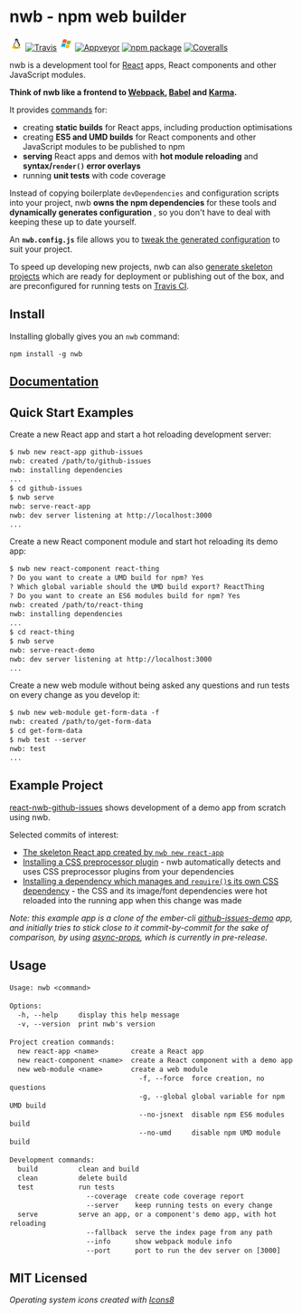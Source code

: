 # nwb - npm web builder

![Linux](linux.png) [![Travis][travis-badge]][travis]
![Windows](windows.png) [![Appveyor][appveyor-badge]][appveyor]
[![npm package][npm-badge]][npm]
[![Coveralls][coveralls-badge]][coveralls]

nwb is a development tool for [React](https://facebook.github.io/react/) apps, React components and other JavaScript modules.

**Think of nwb like a frontend to [Webpack](https://webpack.github.io/), [Babel](http://babeljs.io/) and [Karma](http://karma-runner.github.io).**

It provides [commands](/docs/Commands.md#nwb-commands) for:

* creating **static builds** for React apps, including production optimisations
* creating **ES5 and UMD builds** for React components and other JavaScript modules to be published to npm
* **serving** React apps and demos with **hot module reloading** and **syntax/`render()` error overlays**
* running **unit tests** with code coverage

Instead of copying boilerplate `devDependencies` and configuration scripts into your project, nwb **owns the npm dependencies** for these tools and **dynamically generates configuration** , so you don't have to deal with keeping these up to date yourself.

An **`nwb.config.js`** file allows you to [tweak the generated configuration](/docs/Configuration.md#configuration) to suit your project.

To speed up developing new projects, nwb can also [generate skeleton projects](/docs/Commands.md#new---create-a-new-project) which are ready for deployment or publishing out of the box, and are preconfigured for running tests on [Travis CI](https://travis-ci.org/).

## Install

Installing globally gives you an `nwb` command:

```
npm install -g nwb
```

## [Documentation](/docs/#table-of-contents)

## Quick Start Examples

Create a new React app and start a hot reloading development server:

```
$ nwb new react-app github-issues
nwb: created /path/to/github-issues
nwb: installing dependencies
...
$ cd github-issues
$ nwb serve
nwb: serve-react-app
nwb: dev server listening at http://localhost:3000
...
```

Create a new React component module and start hot reloading its demo app:

```
$ nwb new react-component react-thing
? Do you want to create a UMD build for npm? Yes
? Which global variable should the UMD build export? ReactThing
? Do you want to create an ES6 modules build for npm? Yes
nwb: created /path/to/react-thing
nwb: installing dependencies
...
$ cd react-thing
$ nwb serve
nwb: serve-react-demo
nwb: dev server listening at http://localhost:3000
...
```

Create a new web module without being asked any questions and run tests on every change as you develop it:

```
$ nwb new web-module get-form-data -f
nwb: created /path/to/get-form-data
$ cd get-form-data
$ nwb test --server
nwb: test
...
```

## Example Project

[react-nwb-github-issues](https://github.com/insin/react-nwb-github-issues) shows development of a demo app from scratch using nwb.

Selected commits of interest:

* [The skeleton React app created by `nwb new react-app`](https://github.com/insin/react-nwb-github-issues/commit/b7559f598b38dc5493915cf1e5c40aaf90a082ff)
* [Installing a CSS preprocessor plugin](https://github.com/insin/react-nwb-github-issues/commit/b8e4c880ab174353dc231668e2ab48d1899ed268) - nwb automatically detects and uses CSS preprocessor plugins from your dependencies
* [Installing a dependency which manages and `require()`s its own CSS dependency](https://github.com/insin/react-nwb-github-issues/commit/cad3abd4ec47f78bf50194ec1bd7cbfb1068e733) - the CSS and its image/font dependencies were hot reloaded into the running app when this change was made

*Note: this example app is a clone of the ember-cli [github-issues-demo](https://github.com/wycats/github-issues-demo) app, and initially tries to stick close to it commit-by-commit for the sake of comparison, by using [async-props](https://github.com/rackt/async-props), which is currently in pre-release.*

## Usage

```
Usage: nwb <command>

Options:
  -h, --help     display this help message
  -v, --version  print nwb's version

Project creation commands:
  new react-app <name>        create a React app
  new react-component <name>  create a React component with a demo app
  new web-module <name>       create a web module
                                -f, --force  force creation, no questions
                                -g, --global global variable for npm UMD build
                                --no-jsnext  disable npm ES6 modules build
                                --no-umd     disable npm UMD module build

Development commands:
  build          clean and build
  clean          delete build
  test           run tests
                   --coverage  create code coverage report
                   --server    keep running tests on every change
  serve          serve an app, or a component's demo app, with hot reloading
                   --fallback  serve the index page from any path
                   --info      show webpack module info
                   --port      port to run the dev server on [3000]
```

## MIT Licensed

*Operating system icons created with [Icons8](https://icons8.com/)*

[travis-badge]: https://img.shields.io/travis/insin/nwb/master.svg?style=flat-square
[travis]: https://travis-ci.org/insin/nwb

[appveyor-badge]: https://img.shields.io/appveyor/ci/insin/nwb/master.svg?style=flat-square
[appveyor]: https://ci.appveyor.com/project/insin/nwb

[npm-badge]: https://img.shields.io/npm/v/nwb.svg?style=flat-square
[npm]: https://www.npmjs.org/package/nwb

[coveralls-badge]: https://img.shields.io/coveralls/insin/nwb/master.svg?style=flat-square
[coveralls]: https://coveralls.io/github/insin/nwb
